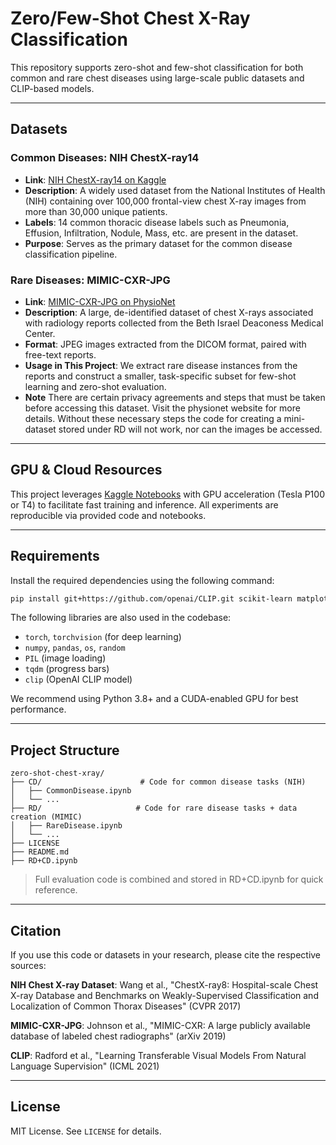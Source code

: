 # Zero/Few-Shot Chest X-Ray Classification

This repository supports zero-shot and few-shot classification for both common and rare chest diseases using large-scale public datasets and CLIP-based models.

---

## Datasets

### Common Diseases: NIH ChestX-ray14

* **Link**: [NIH ChestX-ray14 on Kaggle](https://www.kaggle.com/datasets/nih-chest-xrays/data)
* **Description**: A widely used dataset from the National Institutes of Health (NIH) containing over 100,000 frontal-view chest X-ray images from more than 30,000 unique patients.
* **Labels**: 14 common thoracic disease labels such as Pneumonia, Effusion, Infiltration, Nodule, Mass, etc. are present in the dataset.
* **Purpose**: Serves as the primary dataset for the common disease classification pipeline.

### Rare Diseases: MIMIC-CXR-JPG

* **Link**: [MIMIC-CXR-JPG on PhysioNet](https://physionet.org/content/mimic-cxr-jpg/2.0.0/)
* **Description**: A large, de-identified dataset of chest X-rays associated with radiology reports collected from the Beth Israel Deaconess Medical Center.
* **Format**: JPEG images extracted from the DICOM format, paired with free-text reports.
* **Usage in This Project**: We extract rare disease instances from the reports and construct a smaller, task-specific subset for few-shot learning and zero-shot evaluation.
* **Note** There are certain privacy agreements and steps that must be taken before accessing this dataset. Visit the physionet website for more details. Without these necessary steps the code for creating a mini-dataset stored under RD will not work, nor can the images be accessed. 

---

## GPU & Cloud Resources

This project leverages [Kaggle Notebooks](https://www.kaggle.com/code) with GPU acceleration (Tesla P100 or T4) to facilitate fast training and inference. All experiments are reproducible via provided code and notebooks.

---

## Requirements

Install the required dependencies using the following command:

```bash
pip install git+https://github.com/openai/CLIP.git scikit-learn matplotlib
```

The following libraries are also used in the codebase:

* `torch`, `torchvision` (for deep learning)
* `numpy`, `pandas`, `os`, `random`
* `PIL` (image loading)
* `tqdm` (progress bars)
* `clip` (OpenAI CLIP model)

We recommend using Python 3.8+ and a CUDA-enabled GPU for best performance.

---

## Project Structure

```
zero-shot-chest-xray/
├── CD/                      # Code for common disease tasks (NIH)
│   ├── CommonDisease.ipynb
│   └── ...
├── RD/                     # Code for rare disease tasks + data creation (MIMIC)
│   ├── RareDisease.ipynb
│   └── ...
├── LICENSE
├── README.md
├── RD+CD.ipynb
```

> Full evaluation code is combined and stored in RD+CD.ipynb for quick reference. 

---

## Citation

If you use this code or datasets in your research, please cite the respective sources:

**NIH Chest X-ray Dataset**: Wang et al., "ChestX-ray8: Hospital-scale Chest X-ray Database and Benchmarks on Weakly-Supervised Classification and Localization of Common Thorax Diseases" (CVPR 2017)

**MIMIC-CXR-JPG**: Johnson et al., "MIMIC-CXR: A large publicly available database of labeled chest radiographs" (arXiv 2019)

**CLIP**: Radford et al., "Learning Transferable Visual Models From Natural Language Supervision" (ICML 2021)

---

## License

MIT License. See `LICENSE` for details.
